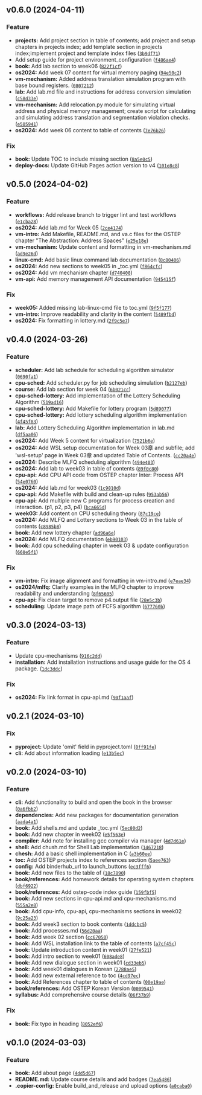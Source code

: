 <!--next-version-placeholder-->

## v0.6.0 (2024-04-11)

### Feature

* **projects:** Add project section in table of contents; add project and setup chapters in projects index; add template section in projects index;implement project and template index files ([`3b9df71`](https://github.com/chu-aie/os-2024/commit/3b9df7116dd9cbd4f9347e255f49fb2d1792d998))
* Add setup guide for project environment_configuration ([`f486ae4`](https://github.com/chu-aie/os-2024/commit/f486ae45a1e11f4a078996b0eff7db3efd11249b))
* **book:** Add lab section to week06 ([`822f1cf`](https://github.com/chu-aie/os-2024/commit/822f1cf85ca156026e3e256efeb676a50f0f52a1))
* **os2024:** Add week 07 content for virtual memory paging ([`94e50c2`](https://github.com/chu-aie/os-2024/commit/94e50c2eb81a2abb04137b55ad34b5514e493ad9))
* **vm-mechanism:** Added address translation simulation program with base bound registers. ([`0807212`](https://github.com/chu-aie/os-2024/commit/0807212136a0820957f159407812410db17241f4))
* **lab:** Add lab.md file and instructions for address conversion simulation ([`c58d33e`](https://github.com/chu-aie/os-2024/commit/c58d33e04968551010a0f61e953114589462cf82))
* **vm-mechanism:** Add relocation.py module for simulating virtual address and physical memory management; create script for calculating and simulating address translation and segmentation violation checks. ([`e505941`](https://github.com/chu-aie/os-2024/commit/e50594169bf56854fb4f5189092394a61f0ee124))
* **os2024:** Add week 06 content to table of contents ([`7e76b26`](https://github.com/chu-aie/os-2024/commit/7e76b266236c1430c72049c442a637a19a98e4f6))

### Fix

* **book:** Update TOC to include missing section ([`8a5e0c5`](https://github.com/chu-aie/os-2024/commit/8a5e0c51190edbe728f429c2455132588e36da12))
* **deploy-docs:** Update GitHub Pages action version to v4 ([`101e8c8`](https://github.com/chu-aie/os-2024/commit/101e8c8f2122044babe670ba7cecacf784961214))

## v0.5.0 (2024-04-02)

### Feature

* **workflows:** Add release branch to trigger lint and test workflows ([`e1cba28`](https://github.com/chu-aie/os-2024/commit/e1cba287ce2cb3044ee0beabdeea8c9bc55221d0))
* **os2024:** Add lab.md for Week 05 ([`2ce4174`](https://github.com/chu-aie/os-2024/commit/2ce417422f4f202f127c119f0dc145c6c3141fe2))
* **vm-intro:** Add Makefile, README.md, and va.c files for the OSTEP chapter "The Abstraction: Address Spaces" ([`e25e18e`](https://github.com/chu-aie/os-2024/commit/e25e18eda02e397b2f4640a41926e0c9592a9511))
* **vm-mechanism:** Update content and formatting in vm-mechanism.md ([`ad9e26d`](https://github.com/chu-aie/os-2024/commit/ad9e26d1e5dcf87fc40af6f28db16fa72d782758))
* **linux-cmd:** Add basic linux command lab documentation ([`8c80406`](https://github.com/chu-aie/os-2024/commit/8c80406966941eeb57c4867a8f7cf8fc28cd1bba))
* **os2024:** Add new sections to week05 in _toc.yml ([`f864cfc`](https://github.com/chu-aie/os-2024/commit/f864cfcd1e1308a2c99d702f24ab40fd411ff457))
* **os2024:** Add vm mechanism chapter ([`d740408`](https://github.com/chu-aie/os-2024/commit/d740408165bd5f0cd4108a267b716def16ac9dc8))
* **vm-api:** Add memory management API documentation ([`945415f`](https://github.com/chu-aie/os-2024/commit/945415fefa88b6d47b3bd2085d1d2546b3b626b3))

### Fix

* **week05:** Added missing lab-linux-cmd file to toc.yml ([`9f5f177`](https://github.com/chu-aie/os-2024/commit/9f5f177b3b37c61f7c097adccaf09f463372d629))
* **vm-intro:** Improve readability and clarity in the content ([`5489fbd`](https://github.com/chu-aie/os-2024/commit/5489fbd57ff45fe6960b1f8142aec602bf80e42c))
* **os2024:** Fix formatting in lottery.md ([`2f9c5e7`](https://github.com/chu-aie/os-2024/commit/2f9c5e7d8560824471d27871f10626de8efa5228))

## v0.4.0 (2024-03-26)

### Feature

* **scheduler:** Add lab schedule for scheduling algorithm simulator ([`0690fa1`](https://github.com/chu-aie/os-2024/commit/0690fa1cd59b6d227cbf4f189c53ea24b839a5ca))
* **cpu-sched:** Add scheduler.py for job scheduling simulation ([`b2127eb`](https://github.com/chu-aie/os-2024/commit/b2127ebe27de2aa8a4a8020a07a180f9c0b8adb7))
* **course:** Add lab section for week 04 ([`6b021cc`](https://github.com/chu-aie/os-2024/commit/6b021cc5e559516c7d2559d72680fc322419d3b8))
* **cpu-sched-lottery:** Add implementation of the Lottery Scheduling Algorithm ([`519ad16`](https://github.com/chu-aie/os-2024/commit/519ad16c2fa8a0bdc93179fc5cd2b175820c0bac))
* **cpu-sched-lottery:** Add Makefile for lottery program ([`5d89077`](https://github.com/chu-aie/os-2024/commit/5d890776633d8460784c01ad00e9ff364d33dd93))
* **cpu-sched-lottery:** Add lottery scheduling algorithm implementation ([`4f45f83`](https://github.com/chu-aie/os-2024/commit/4f45f838e6d869d2f4b168b2952bb198bbd8fc81))
* **lab:** Add Lottery Scheduling Algorithm implementation in lab.md ([`df5aa06`](https://github.com/chu-aie/os-2024/commit/df5aa0676c4dcf17d30bb1149477f36f067cc21e))
* **os2024:** Add Week 5 content for virtualization ([`7521b6e`](https://github.com/chu-aie/os-2024/commit/7521b6ede75348c1f68b879d6457d2e6ef2a11a3))
* **os2024:** Add WSL setup documentation for Week 03章 and subfile; add 'wsl-setup' page in Week 03章 and updated Table of Contents. ([`cc20a4e`](https://github.com/chu-aie/os-2024/commit/cc20a4ed6046133888e1d98c4a4331a8cd9ee12b))
* **os2024:** Describe MLFQ scheduling algorithm ([`494e403`](https://github.com/chu-aie/os-2024/commit/494e403df63dd0b7bb9cb543958037bfba9e590d))
* **os2024:** Add lab to week03 in table of contents ([`89f0c80`](https://github.com/chu-aie/os-2024/commit/89f0c80ae17da12008d4e98f596301ce8cf36c51))
* **cpu-api:** Add CPU API code from OSTEP chapter Inter: Process API ([`54e0760`](https://github.com/chu-aie/os-2024/commit/54e0760058083e2a1d5ff33b09d54b828c372db2))
* **os2024:** Add lab.md for week03 ([`1c9810d`](https://github.com/chu-aie/os-2024/commit/1c9810d8ca706c0aa46e732b90d73dcc398d9abd))
* **cpu-api:** Add Makefile with build and clean-up rules ([`953ab56`](https://github.com/chu-aie/os-2024/commit/953ab5643fba51f6935abcfc647e808f16c3e5a4))
* **cpu-api:** Add multiple new C programs for process creation and interaction. (p1, p2, p3, p4) ([`bca665d`](https://github.com/chu-aie/os-2024/commit/bca665d15e3568ed9c14309ffda99fb27fdaa834))
* **week03:** Add content on CPU scheduling theory ([`87c19ce`](https://github.com/chu-aie/os-2024/commit/87c19cedb9ef7c1235270852b79e8586fcf8380d))
* **os2024:** Add MLFQ and Lottery sections to Week 03 in the table of contents ([`c8985b8`](https://github.com/chu-aie/os-2024/commit/c8985b8860fe1ab2f81f36091457c5e7fff63d15))
* **book:** Add new lottery chapter ([`ad96a6e`](https://github.com/chu-aie/os-2024/commit/ad96a6e2e666c6c12529e6d4e7b02180d0ace736))
* **os2024:** Add MLFQ documentation ([`eb90103`](https://github.com/chu-aie/os-2024/commit/eb90103dc978756b5f9f63eb57e56965eee32ebf))
* **book:** Add cpu scheduling chapter in week 03 & update configuration ([`660e5f1`](https://github.com/chu-aie/os-2024/commit/660e5f131551b38a9949b5a5539ced4feb85fcd3))

### Fix

* **vm-intro:** Fix image alignment and formatting in vm-intro.md ([`e7eae34`](https://github.com/chu-aie/os-2024/commit/e7eae34d9f1d895749b0f758ce1103e34a310e3b))
* **os2024/mlfq:** Clarify examples in the MLFQ chapter to improve readability and understanding ([`8f65605`](https://github.com/chu-aie/os-2024/commit/8f656058731ec5a445374b6d6ffad8c23a33d531))
* **cpu-api:** Fix clean target to remove p4.output file ([`28e5c3b`](https://github.com/chu-aie/os-2024/commit/28e5c3be15d0639a4e300491d537968528e9e411))
* **scheduling:** Update image path of FCFS algorithm ([`677760b`](https://github.com/chu-aie/os-2024/commit/677760b30e61b9b41cc0dc80898d40c53e3237ac))

## v0.3.0 (2024-03-13)

### Feature

* Update cpu-mechanisms ([`916c2dd`](https://github.com/chu-aie/os-2024/commit/916c2dd7b0c5af18d28859acd460f9de1adc71fd))
* **installation:** Add installation instructions and usage guide for the OS 4 package. ([`1dc3ddc`](https://github.com/chu-aie/os-2024/commit/1dc3ddc071bfcda959288c508caa888fd1dc56c9))

### Fix

* **os2024:** Fix link format in cpu-api.md ([`90f1aaf`](https://github.com/chu-aie/os-2024/commit/90f1aaf8918568e8ffd2aaeae72d9179f5ee89a8))

## v0.2.1 (2024-03-10)

### Fix

* **pyproject:** Update 'omit' field in pyproject.toml ([`8ff91fe`](https://github.com/chu-aie/os-2024/commit/8ff91fef5bd7d93684f34a58d89447534297e5ff))
* **cli:** Add about information loading ([`e13b5ec`](https://github.com/chu-aie/os-2024/commit/e13b5ecc59aed1e6b27cc7b854711012a47ca817))

## v0.2.0 (2024-03-10)

### Feature

* **cli:** Add functionality to build and open the book in the browser ([`0a6fbb2`](https://github.com/chu-aie/os-2024/commit/0a6fbb2166ae3a9e737b82da00e958c952b1279d))
* **dependencies:** Add new packages for documentation generation ([`aada4a1`](https://github.com/chu-aie/os-2024/commit/aada4a12adb85b6c329f042a19490a0bb4daf189))
* **book:** Add shells.md and update _toc.yml ([`5ec80d2`](https://github.com/chu-aie/os-2024/commit/5ec80d2beddbe61db8ecd788e21c248245287521))
* **book:** Add new chapter in week02 ([`e5f563e`](https://github.com/chu-aie/os-2024/commit/e5f563ea66074cc9931a7eba404c2394fc872e26))
* **compiler:** Add note for installing gcc compiler via manager ([`4d7d61e`](https://github.com/chu-aie/os-2024/commit/4d7d61ebdc55ff3e67c0ee162b0959056e91e14f))
* **shell:** Add chush.md for Shell Lab implementation ([`1467218`](https://github.com/chu-aie/os-2024/commit/14672183c63e1ca918a76a3f54b439cf1e90cbb5))
* **chesh:** Add a basic shell implementation in C ([`a3b60ee`](https://github.com/chu-aie/os-2024/commit/a3b60ee73de6afc908fe3ac127e36fd475cdf640))
* **toc:** Add OSTEP projects index to references section ([`5aee763`](https://github.com/chu-aie/os-2024/commit/5aee7633d606d86c75f84e0f93d05715d5976543))
* **config:** Add binderhub_url to launch_buttons ([`ec3fff6`](https://github.com/chu-aie/os-2024/commit/ec3fff67e6a7721f3e26877675612ed312887ad6))
* **book:** Add new files to the table of ([`18c7890`](https://github.com/chu-aie/os-2024/commit/18c7890c6ab97a03fbd33d7ffb470f6a84ab0c9a))
* **book/references:** Add homework details for operating system chapters ([`dbf6922`](https://github.com/chu-aie/os-2024/commit/dbf69228eac1e2abf0088e4d002dc090cb599c82))
* **book/references:** Add ostep-code index guide ([`159fbf5`](https://github.com/chu-aie/os-2024/commit/159fbf5d7eca4b7afa6b3d3c63535b9c77458b52))
* **book:** Add new sections in cpu-api.md and cpu-mechanisms.md ([`555a2e8`](https://github.com/chu-aie/os-2024/commit/555a2e82259ecdf1c82dd705cb835ce01825c8d8))
* **book:** Add cpu-info, cpu-api, cpu-mechanisms sections in week02 ([`9c25a23`](https://github.com/chu-aie/os-2024/commit/9c25a23147e5cb87b1201fbac524926e0220081a))
* **book:** Add week3 section to book contents ([`1ddcbc5`](https://github.com/chu-aie/os-2024/commit/1ddcbc5797fa5b5274341981503f90bbf02172ed))
* **book:** Add processes.md ([`56d20aa`](https://github.com/chu-aie/os-2024/commit/56d20aa8fe816b046ac2f3d9a956e46ab92d4920))
* **book:** Add week 02 section ([`cc67050`](https://github.com/chu-aie/os-2024/commit/cc67050832b94435feaedc1d41cf81ad0fb8599e))
* **book:** Add WSL installation link to the table of contents ([`a7cf45c`](https://github.com/chu-aie/os-2024/commit/a7cf45c0c33a8b4aefc723ac6a331ebae2a0a1a0))
* **book:** Update introduction content in week01 ([`27fe521`](https://github.com/chu-aie/os-2024/commit/27fe521034db7fcf4568050feda9f8d735b092e6))
* **book:** Add intro section to week01 ([`608ade8`](https://github.com/chu-aie/os-2024/commit/608ade8185765a6dca5fe43ae011110eb3f95985))
* **book:** Add new dialogue section in week01 ([`cd33eb5`](https://github.com/chu-aie/os-2024/commit/cd33eb5a4a8aea1f47a8a465a2b987cc83d2aaf4))
* **book:** Add week01 dialogues in Korean ([`2788ae5`](https://github.com/chu-aie/os-2024/commit/2788ae58366a617f15a97780e0bd4d7081bed4e3))
* **book:** Add new external reference to toc ([`4cd97ec`](https://github.com/chu-aie/os-2024/commit/4cd97ecf1ccde22370ba78970d069e8e94d1cf12))
* **book:** Add References chapter to table of contents ([`00e19ae`](https://github.com/chu-aie/os-2024/commit/00e19ae746571401c2e5b747a14c548c9c9f9ea1))
* **book/references:** Add OSTEP Korean Version ([`0009541`](https://github.com/chu-aie/os-2024/commit/000954183e88d5ee33726d03aa83c19ef237a598))
* **syllabus:** Add comprehensive course details ([`06f37b9`](https://github.com/chu-aie/os-2024/commit/06f37b99f75d10369e77540d9ae2c9a70faffaa3))

### Fix

* **book:** Fix typo in heading ([`8052ef6`](https://github.com/chu-aie/os-2024/commit/8052ef67bc80ec30a0db28a60223628ee6bd1ec8))

## v0.1.0 (2024-03-03)

### Feature

* **book:** Add about page ([`4dd5d67`](https://github.com/chu-aie/os-2024/commit/4dd5d675bac52441289db83ae641d2f9a164d61b))
* **README.md:** Update course details and add badges ([`7ea5486`](https://github.com/chu-aie/os-2024/commit/7ea548692ca41c0bf9ae7ab615dda5c2e9fb3bb1))
* **.copier-config:** Enable build_and_release and upload options ([`a0caba0`](https://github.com/chu-aie/os-2024/commit/a0caba0c4f31471163bf5e0f1e7f92d428165ac8))
